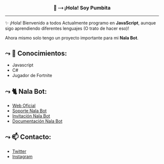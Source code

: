 
<h3 align="center">👋 ⤏ ¡Hola! Soy Pumbita</h3>

---
✨ ¡Hola! Bienvenido a todos
Actualmente programo en **JavaScript**, aunque sigo aprendiendo diferentes lenguajes (O trato de hacer eso)!

Ahora mismo solo tengo un proyecto importante para mi **Nala Bot**.

## ⤳ 📝  Conocimientos:
* Javascript
* C#
* Jugador de Fortnite

## ⤳ 🐈  Nala Bot: 
* [Web Oficial](https://nala-bot.ml)
* [Soporte Nala Bot](https://discord.nala-bot.ml)
* [Invitación Nala Bot](https://invitar.nala-bot.ml)
* [Documentación Nala Bot](https://docs.nala-bot.ml)


## ⤳ 📫  Contacto: 
* [Twitter](https://twitter.com/Xdayron_Pumba)
* [Instagram](https://www.instagram.com/xdayronysr/)
